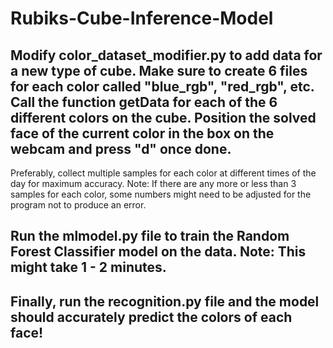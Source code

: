 # Rubiks-Cube-Inference-Model


## Modify color_dataset_modifier.py to add data for a new type of cube. Make sure to create 6 files for each color called "blue_rgb", "red_rgb", etc. Call the function getData for each of the 6 different colors on the cube. Position the solved face of the current color in the box on the webcam and press "d" once done. 

Preferably, collect multiple samples for each color at different times of the day for maximum accuracy. Note: If there are any more or less than 3 samples for each color, some numbers might need to be adjusted for the program not to produce an error. 

## Run the mlmodel.py file to train the Random Forest Classifier model on the data. Note: This might take 1 - 2 minutes. 

## Finally, run the recognition.py file and the model should accurately predict the colors of each face!
